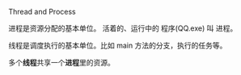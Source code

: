 Thread and Process

进程是资源分配的基本单位。  活着的、运行中的 程序(QQ.exe) 叫 进程。
  
线程是调度执行的基本单位。比如 main 方法的分支，执行的任务等。

多个**线程**共享一个**进程**里的资源。